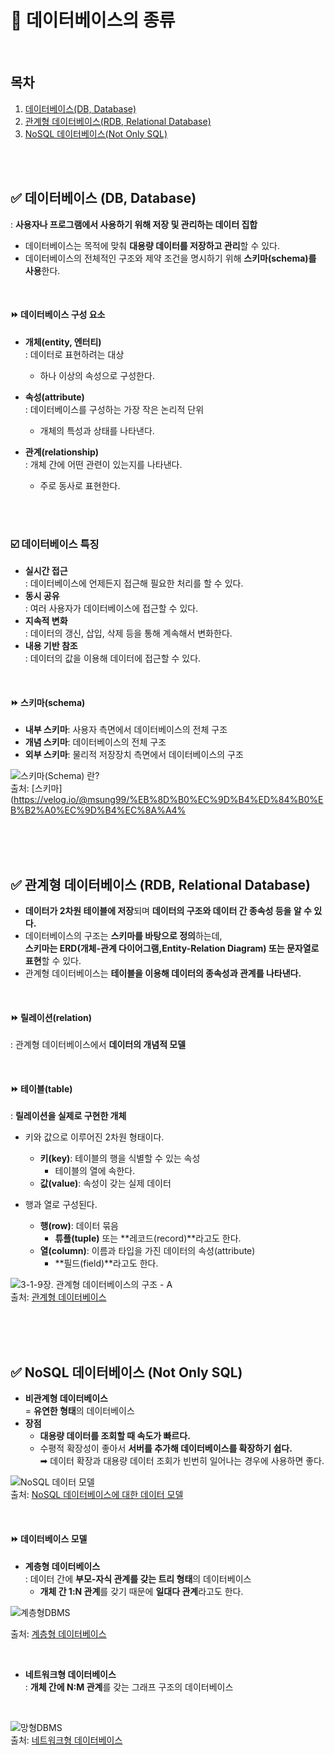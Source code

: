 
# 📌 데이터베이스의 종류

<br/>

## 목차
1. [데이터베이스(DB, Database)](#-데이터베이스-db-database)
2. [관계형 데이터베이스(RDB, Relational Database)](#-관계형-데이터베이스-rdb-relational-database)
3. [NoSQL 데이터베이스(Not Only SQL)](#-nosql-데이터베이스-not-only-sql)

<br/><br/>

## ✅ 데이터베이스 (DB, Database)
: **사용자나 프로그램에서 사용하기 위해 저장 및 관리하는 데이터 집합**
- 데이터베이스는 목적에 맞춰 **대용량 데이터를 저장하고 관리**할 수 있다.
- 데이터베이스의 전체적인 구조와 제약 조건을 명시하기 위해 **스키마(schema)를 사용**한다.

<br/>

#### ⏩ 데이터베이스 구성 요소
- **개체(entity, 엔터티)** <br/>
: 데이터로 표현하려는 대상
  - 하나 이상의 속성으로 구성한다.

- **속성(attribute)** <br/>
: 데이터베이스를 구성하는 가장 작은 논리적 단위
  - 개체의 특성과 상태를 나타낸다.

- **관계(relationship)** <br/>
: 개체 간에 어떤 관련이 있는지를 나타낸다.
  - 주로 동사로 표현한다.

<br/><br/>

### ☑️ 데이터베이스 특징
- **실시간 접근** <br/>
: 데이터베이스에 언제든지 접근해 필요한 처리를 할 수 있다.
- **동시 공유** <br/>
: 여러 사용자가 데이터베이스에 접근할 수 있다.
- **지속적 변화** <br/>
: 데이터의 갱신, 삽입, 삭제 등을 통해 계속해서 변화한다.
- **내용 기반 참조** <br/>
: 데이터의 값을 이용해 데이터에 접근할 수 있다.

<br/>

#### ⏩ 스키마(schema)
- **내부 스키마**: 사용자 측면에서 데이터베이스의 전체 구조
- **개념 스키마**: 데이터베이스의 전체 구조
- **외부 스키마**: 물리적 저장장치 측면에서 데이터베이스의 구조

![스키마(Schema) 란?](https://velog.velcdn.com/images/msung99/post/0fb48af0-9016-47ba-9d2b-1ae72261ad47/image.png) <br/>
출처: [스키마](https://velog.io/@msung99/%EB%8D%B0%EC%9D%B4%ED%84%B0%EB%B2%A0%EC%9D%B4%EC%8A%A4%

<br/><br/>
<br/>

## ✅ 관계형 데이터베이스 (RDB, Relational Database)
- **데이터가 2차원 테이블에 저장**되며 **데이터의 구조와 데이터 간 종속성 등을 알 수 있다.**
- 데이터베이스의 구조는 **스키마를 바탕으로 정의**하는데, <br/>
**스키마는 ERD(개체-관계 다이어그램,Entity-Relation Diagram) 또는 문자열로 표현**할 수 있다.
- 관계형 데이터베이스는 **테이블을 이용해 데이터의 종속성과 관계를 나타낸다.**

<br/>

#### ⏩ 릴레이션(relation) <br/>
: 관계형 데이터베이스에서 **데이터의 개념적 모델**

<br/>

#### ⏩ 테이블(table) <br/>
: **릴레이션을 실제로 구현한 개체**
- 키와 값으로 이루어진 2차원 형태이다.
  - **키(key)**: 테이블의 행을 식별할 수 있는 속성
    - 테이블의 열에 속한다.
  - **값(value)**: 속성이 갖는 실제 데이터


- 행과 열로 구성된다. 
  - **행(row)**: 데이터 묶음
    - **튜플(tuple)** 또는 **레코드(record)**라고도 한다. 
  - **열(column)**: 이름과 타입을 가진 데이터의 속성(attribute)
    - **필드(field)**라고도 한다.

![3-1-9장. 관계형 데이터베이스의 구조 - A](https://blog.kakaocdn.net/dn/c7ZEUi/btqImdYr1VY/SfSHKwj0H3zJKFAHGNoDz1/img.png) <br/>
출처: [관계형 데이터베이스](https://lipcoder.tistory.com/332#google_vignette)

<br/><br/>
<br/>

## ✅ NoSQL 데이터베이스 (Not Only SQL)
- **비관계형 데이터베이스** <br/>
= **유연한 형태**의 데이터베이스
- **장점**
  - **대용량 데이터를 조회할 때 속도가 빠르다.** 
  - 수평적 확장성이 좋아서 **서버를 추가해 데이터베이스를 확장하기 쉽다.** <br/>
➡︎ 데이터 확장과 대용량 데이터 조회가 빈번히 일어나는 경우에 사용하면 좋다.

![NoSQL 데이터 모델](https://learn.microsoft.com/ko-kr/dotnet/architecture/cloud-native/media/types-of-nosql-datastores.png) <br/>
출처: [NoSQL 데이터베이스에 대한 데이터 모델](https://learn.microsoft.com/ko-kr/dotnet/architecture/cloud-native/relational-vs-nosql-data)

<br/>

#### ⏩ 데이터베이스 모델

- **계층형 데이터베이스** <br/>
: 데이터 간에 **부모-자식 관계를 갖는 트리 형태**의 데이터베이스 
  - **개체 간 1:N 관계**를 갖기 때문에 **일대다 관계**라고도 한다.

![계층형DBMS](http://hongong.hanbit.co.kr/wp-content/uploads/2021/11/%EA%B3%84%EC%B8%B5%ED%98%95DBMS.png) <br/>

출처: [계층형 데이터베이스](https://hongong.hanbit.co.kr/%EB%8D%B0%EC%9D%B4%ED%84%B0%EB%B2%A0%EC%9D%B4%EC%8A%A4-%EC%9D%B4%ED%95%B4%ED%95%98%EA%B8%B0-databasedb-dbms-sql%EC%9D%98-%EA%B0%9C%EB%85%90/)

<br/>

- **네트워크형 데이터베이스** <br/>
: **개체 간에 N:M 관계**를 갖는 그래프 구조의 데이터베이스

<br/>

![망형DBMS](http://hongong.hanbit.co.kr/wp-content/uploads/2021/11/%EB%A7%9D%ED%98%95DBMS.png) <br/>
출처: [네트워크형 데이터베이스](https://hongong.hanbit.co.kr/%EB%8D%B0%EC%9D%B4%ED%84%B0%EB%B2%A0%EC%9D%B4%EC%8A%A4-%EC%9D%B4%ED%95%B4%ED%95%98%EA%B8%B0-databasedb-dbms-sql%EC%9D%98-%EA%B0%9C%EB%85%90/)


<br/><br/>
